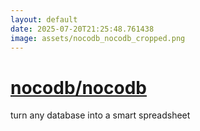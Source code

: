 ```yaml
---
layout: default
date: 2025-07-20T21:25:48.761438
image: assets/nocodb_nocodb_cropped.png
---
```


# [nocodb/nocodb](https://github.com/nocodb/nocodb)

turn any database into a smart spreadsheet
